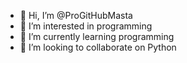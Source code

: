 - 👋 Hi, I’m @ProGitHubMasta
- 👀 I’m interested in programming
- 🌱 I’m currently learning programming
- 💞️ I’m looking to collaborate on Python
<!---
ProGitHubMasta/ProGitHubMasta is a ✨ special ✨ repository because its `README.md` (this file) appears on your GitHub profile.
You can click the Preview link to take a look at your changes.
--->
